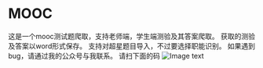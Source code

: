 # MOOC
这是一个mooc测试题爬取，支持老师端，学生端测验及其答案爬取。
获取的测验及答案以word形式保存。
支持对超星题目导入，不过要选择职能识别。
如果遇到bug，请通过我的公众号与我联系。
请扫下面的码
![Image text](https://github.com/Ajian-jyj/MOOC/blob/main/code.jpg)
